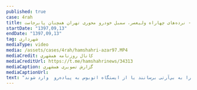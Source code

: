 ```yaml
---
published: true
case: 4rah
title: گزارش همشهری - نرده‌های چهاراه ولیعصر، سمبل خودرو محوری تهران همچنان پابرجاست
startDate: "1397,09,13"
endDate: "1397,09,13"
tag: شهرداری
mediaType: video
media: /assets/cases/4rah/hamshahri-azar97.MP4
mediaCredit: کانال روزنامه همشهری  
mediaCreditUrl: https://t.me/hamshahrinews/34313
mediaCaption: گزارش تصویری همشهری
mediaCaptionUrl:  
text: "نرده های چهار راه ولیعصر پس از تجمع امروز عصر ۱۲ گروه مردمی باز هم برداشته نشدند. این نرده ها اگرچه نماد خودرومحوری در پرترددترین تقاطع تهران محسوب می شوند اما با وجود اين، پليس امنيت جلوي كار را بازهم گرفت تا نرده‌ها همچنان مانع بزرگي بر سر راه عابران پياده به ويژه سالمندان و معلولان باشند. اين باعث شده تا برخي به سختی از لابه‌لای نرده خود را به بي‌آرتی برسانند يا از ايستگاه اتوبوس به پياده‌رو  وارد شوند."
---
```

